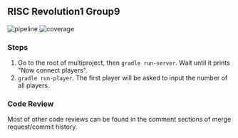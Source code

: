 ## RISC Revolution1 Group9
![pipeline](https://gitlab.oit.duke.edu/yy258/ece651-spr20-g9/badges/master/pipeline.svg)
![coverage](https://gitlab.oit.duke.edu/yy258/ece651-spr20-g9/badges/master/coverage.svg?job=test)

### Steps
1. Go to the root of multiproject, then `gradle run-server`. Wait until it prints "Now connect players".
2. `gradle run-player`. The first player will be asked to input the number of all players.

### Code Review
Most of other code reviews can be found in the comment sections of merge request/commit history. 